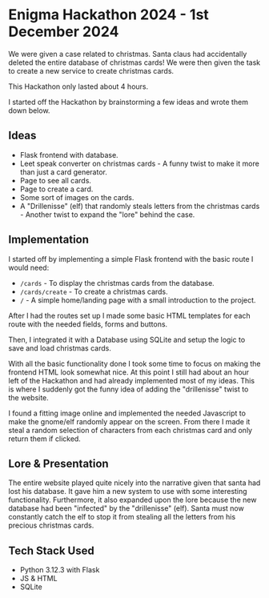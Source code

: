 # Enigma Hackathon 2024 - 1st December 2024
We were given a case related to christmas. Santa claus had accidentally deleted the entire database of christmas cards!
We were then given the task to create a new service to create christmas cards.

This Hackathon only lasted about 4 hours.

I started off the Hackathon by brainstorming a few ideas and wrote them down below.

## Ideas
* Flask frontend with database.
* Leet speak converter on christmas cards - A funny twist to make it more than just a card generator.
* Page to see all cards.
* Page to create a card.
* Some sort of images on the cards.
* A "Drillenisse" (elf) that randomly steals letters from the christmas cards - Another twist to expand the "lore" behind the case.

## Implementation
I started off by implementing a simple Flask frontend with the basic route I would need:
* `/cards` - To display the christmas cards from the database.
* `/cards/create` - To create a christmas cards.
* `/` - A simple home/landing page with a small introduction to the project.

After I had the routes set up I made some basic HTML templates for each route with the needed fields, forms  and buttons.

Then, I integrated it with a Database using SQLite and setup the logic to save and load christmas cards.

With all the basic functionality done I took some time to focus on making the frontend HTML look somewhat nice.
At this point I still had about an hour left of the Hackathon and had already implemented most of my ideas.
This is where I suddenly got the funny idea of adding the "drillenisse" twist to the website.

I found a fitting image online and implemented the needed Javascript to make the gnome/elf randomly appear on the screen.
From there I made it steal a random selection of characters from each christmas card and only return them if clicked.

## Lore & Presentation
The entire website played quite nicely into the narrative given that santa had lost his database. It gave him a new system to use with some interesting functionality. Furthermore, it also expanded upon the lore because the new database had been "infected" by the "drillenisse" (elf). Santa must now constantly catch the elf to stop it from stealing all the letters from his precious christmas cards.


## Tech Stack Used
* Python 3.12.3 with Flask
* JS & HTML
* SQLite